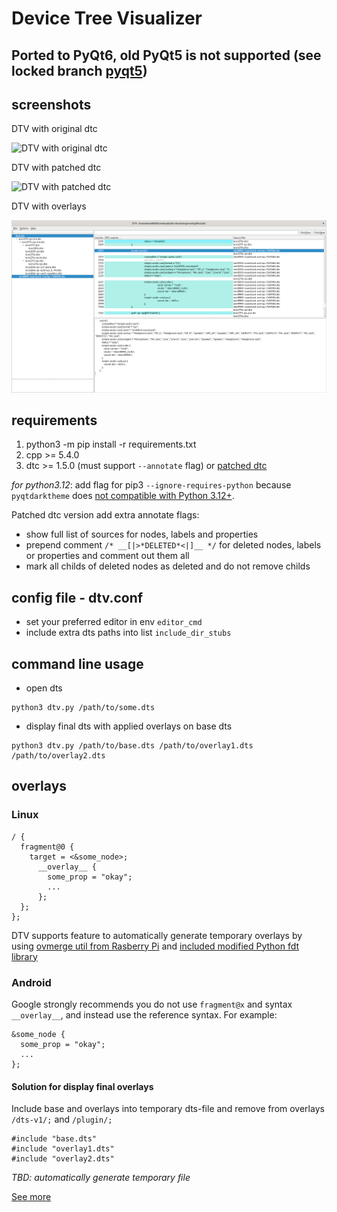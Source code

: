 # Device Tree Visualizer

## Ported to PyQt6, old PyQt5 is not supported (see locked branch [pyqt5](https://github.com/bmx666/dtv-demo/tree/pyqt5))

## screenshots

DTV with original dtc

![DTV with original dtc](screenshot/dtv-demo_dtc_original.png?raw=true "DTV with original dtc")

DTV with patched dtc

![DTV with patched dtc](screenshot/dtv-demo_dtc_patched.png?raw=true "DTV with patched dtc")

DTV with overlays

![DTV with overlays](screenshot/dtv-demo_overlays.png?raw=true "DTV with overlays")

## requirements

1. python3 -m pip install -r requirements.txt<br>
2. cpp >= 5.4.0
3. dtc >= 1.5.0 (must support `--annotate` flag) or [patched dtc](https://github.com/bmx666/dtc)

_for python3.12_: add flag for pip3 `--ignore-requires-python` because `pyqtdarktheme` does [not compatible with Python 3.12+](https://github.com/5yutan5/PyQtDarkTheme/issues/252).

Patched dtc version add extra annotate flags:
* show full list of sources for nodes, labels and properties
* prepend comment `/* __[|>*DELETED*<|]__ */` for deleted nodes, labels or properties and comment out them all
* mark all childs of deleted nodes as deleted and do not remove childs

## config file - dtv.conf

* set your preferred editor in env `editor_cmd`
* include extra dts paths into list `include_dir_stubs`

## command line usage

* open dts

```
python3 dtv.py /path/to/some.dts
```

* display final dts with applied overlays on base dts

```
python3 dtv.py /path/to/base.dts /path/to/overlay1.dts /path/to/overlay2.dts
```

## overlays

### Linux

```
/ {
  fragment@0 {
    target = <&some_node>;
      __overlay__ {
        some_prop = "okay";
        ...
      };
  };
};
```

DTV supports feature to automatically generate temporary overlays by using [ovmerge util from Rasberry Pi](https://github.com/raspberrypi/utils) and [included modified Python fdt library](https://github.com/molejar/pyFDT)

### Android

Google strongly recommends you do not use `fragment@x` and syntax `__overlay__`, and instead use the reference syntax. For example:

```
&some_node {
  some_prop = "okay";
  ...
};
```

#### Solution for display final overlays

Include base and overlays into temporary dts-file and remove from overlays `/dts-v1/;` and `/plugin/;`

```
#include "base.dts"
#include "overlay1.dts"
#include "overlay2.dts"
```

*TBD: automatically generate temporary file*

[See more](https://source.android.com/devices/architecture/dto/syntax)
